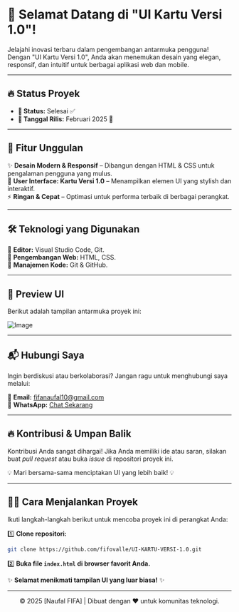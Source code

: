 # 🚀 Selamat Datang di "UI Kartu Versi 1.0"!

Jelajahi inovasi terbaru dalam pengembangan antarmuka pengguna! Dengan "UI Kartu Versi 1.0", Anda akan menemukan desain yang elegan, responsif, dan intuitif untuk berbagai aplikasi web dan mobile.

---

## 🔥 Status Proyek

- **📌 Status:** Selesai ✅
- **📆 Tanggal Rilis:** Februari 2025 🚀

---

## 🎯 Fitur Unggulan

✨ **Desain Modern & Responsif** – Dibangun dengan HTML & CSS untuk pengalaman pengguna yang mulus.  
🎨 **User Interface: Kartu Versi 1.0** – Menampilkan elemen UI yang stylish dan interaktif.  
⚡ **Ringan & Cepat** – Optimasi untuk performa terbaik di berbagai perangkat.

---

## 🛠️ Teknologi yang Digunakan

🔹 **Editor:** Visual Studio Code, Git.  
🔹 **Pengembangan Web:** HTML, CSS.  
🔹 **Manajemen Kode:** Git & GitHub.

---

## 📸 Preview UI

Berikut adalah tampilan antarmuka proyek ini:

![Image](https://github.com/user-attachments/assets/8c11e73f-e525-4e31-ae94-3548350765b5)

---

## 📬 Hubungi Saya

Ingin berdiskusi atau berkolaborasi? Jangan ragu untuk menghubungi saya melalui:

📧 **Email:** [fifanaufal10@gmail.com](mailto:fifanaufal10@gmail.com)  
📱 **WhatsApp:** [Chat Sekarang](https://wa.me/+6282318334287)

---

## 🔥 Kontribusi & Umpan Balik

Kontribusi Anda sangat dihargai! Jika Anda memiliki ide atau saran, silakan buat _pull request_ atau buka _issue_ di repositori proyek ini.

💡 Mari bersama-sama menciptakan UI yang lebih baik! 💡

---

## 👨‍💻 Cara Menjalankan Proyek

Ikuti langkah-langkah berikut untuk mencoba proyek ini di perangkat Anda:

1️⃣ **Clone repositori:**

```sh
git clone https://github.com/fifovalle/UI-KARTU-VERSI-1.0.git
```

2️⃣ **Buka file `index.html` di browser favorit Anda.**

✨ **Selamat menikmati tampilan UI yang luar biasa!** ✨

---

<div align="center">
  © 2025 [Naufal FIFA] | Dibuat dengan ❤️ untuk komunitas teknologi.
</div>
